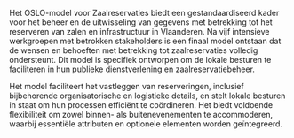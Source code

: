 <p>Het OSLO-model voor Zaalreservaties biedt een gestandaardiseerd kader voor het beheer en de uitwisseling van gegevens met betrekking tot het reserveren van zalen en infrastructuur in Vlaanderen. Na vijf intensieve werkgroepen met betrokken stakeholders is een finaal model ontstaan dat de wensen en behoeften met betrekking tot zaalreservaties volledig ondersteunt. Dit model is specifiek ontworpen om de lokale besturen te faciliteren in hun publieke dienstverlening en zaalreservatiebeheer.</p>

<p> Het model faciliteert het vastleggen van reserveringen, inclusief bijbehorende organisatorische en logistieke details, en stelt lokale besturen in staat om hun processen efficiënt te coördineren. Het biedt voldoende flexibiliteit om zowel binnen- als buitenevenementen te accommoderen, waarbij essentiële attributen en optionele elementen worden geïntegreerd.</p>

